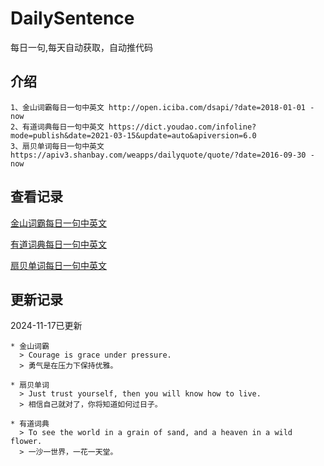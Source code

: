 # DailySentence

每日一句,每天自动获取，自动推代码

## 介绍

```
1、金山词霸每日一句中英文 http://open.iciba.com/dsapi/?date=2018-01-01 - now
2、有道词典每日一句中英文 https://dict.youdao.com/infoline?mode=publish&date=2021-03-15&update=auto&apiversion=6.0
3、扇贝单词每日一句中英文 https://apiv3.shanbay.com/weapps/dailyquote/quote/?date=2016-09-30 - now
```

## 查看记录

[金山词霸每日一句中英文](./data/iciba/)

[有道词典每日一句中英文](./data/youdao/)

[扇贝单词每日一句中英文](./data/shanbay/)

## 更新记录
2024-11-17已更新 
```
* 金山词霸
  > Courage is grace under pressure.
  > 勇气是在压力下保持优雅。

* 扇贝单词
  > Just trust yourself, then you will know how to live.
  > 相信自己就对了，你将知道如何过日子。

* 有道词典
  > To see the world in a grain of sand, and a heaven in a wild flower.
  > 一沙一世界，一花一天堂。

```
